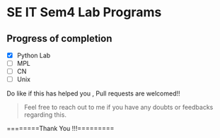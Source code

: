 # SE IT Sem4 Lab Programs

## Progress of completion
- [x] Python Lab 
- [ ] MPL
- [ ] CN
- [ ] Unix

Do like if this has helped you , Pull requests are welcomed!!
<blockquote>
Feel free to reach out to me if you have any doubts or feedbacks regarding this.<br>
</blockquote>

========Thank You !!!=========
